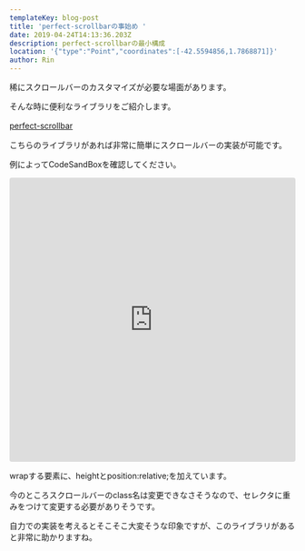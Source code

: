 ```yaml
---
templateKey: blog-post
title: 'perfect-scrollbarの事始め '
date: 2019-04-24T14:13:36.203Z
description: perfect-scrollbarの最小構成
location: '{"type":"Point","coordinates":[-42.5594856,1.7868871]}'
author: Rin
---
```

稀にスクロールバーのカスタマイズが必要な場面があります。

そんな時に便利なライブラリをご紹介します。

[perfect-scrollbar](https://github.com/utatti/perfect-scrollbar)　

こちらのライブラリがあれば非常に簡単にスクロールバーの実装が可能です。

例によってCodeSandBoxを確認してください。

<iframe src="https://codesandbox.io/embed/8yj089vo20?fontsize=14" title="perfect-scrollbar" style="width:100%; height:500px; border:0; border-radius: 4px; overflow:hidden;" sandbox="allow-modals allow-forms allow-popups allow-scripts allow-same-origin"></iframe>

wrapする要素に、heightとposition:relative;を加えています。

今のところスクロールバーのclass名は変更できなさそうなので、セレクタに重みをつけて変更する必要がありそうです。

自力での実装を考えるとそこそこ大変そうな印象ですが、このライブラリがあると非常に助かりますね。
